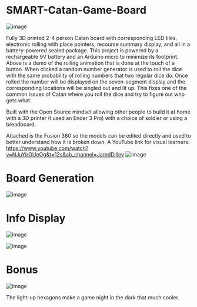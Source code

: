 # SMART-Catan-Game-Board
![image](https://github.com/jareddilley/SMART-Catan-game-board/blob/main/Media/catan-dice-roll-demo.gif)

Fully 3D printed 2-4 person Catan board with corresponding LED tiles, electronic rolling with place pointers, recourse summary display, and all in a battery-powered sealed package. This project is powered by a rechargeable 9V battery and an Arduino micro to minimize its footprint. Above is a demo of the rolling animation that is done at the touch of a button. When clicked a random number generator is used to roll the dice with the same probability of rolling numbers that two regular dice do. Once rolled the number will be displayed on the seven-segment display and the corresponding locations will be singled out and lit up. This fixes one of the common issues of Catan where you roll the dice and try to figure out who gets what.

Built with the Open Source mindset allowing other people to build it at home with a 3D printer (I used an Ender 3 Pro) with a choice of soldier or using a breadboard. 

Attached is the Fusion 360 so the models can be edited directly and used to better understand how it is broken down. A YouTube link for visual learners: https://www.youtube.com/watch?v=NJuYirOUeOg&t=12s&ab_channel=JaredDilley
![image](https://github.com/jareddilley/SMART-Catan-game-board/blob/main/Media/3D-Breakdown.JPG)

# Board Generation
![image](https://github.com/jareddilley/SMART-Catan-game-board/blob/main/Media/catan-board-gen-demo.gif)

# Info Display
![image](https://github.com/jareddilley/SMART-Catan-game-board/blob/main/Media/catan-info-display-demo.gif)



![image](https://github.com/jareddilley/SMART-Catan-game-board/blob/main/Media/displays.png)

# Bonus
![image](https://github.com/jareddilley/SMART-Catan-game-board/blob/main/Media/night.png)

The light-up hexagons make a game night in the dark that much cooler.
